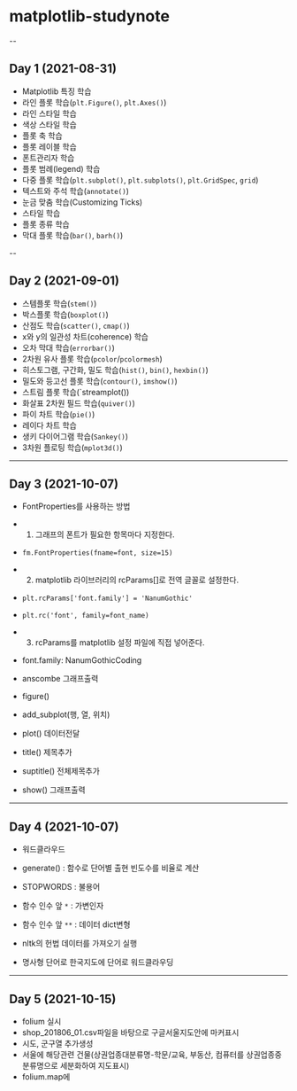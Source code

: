 # matplotlib-studynote

--

## Day 1 (2021-08-31)

- Matplotlib 특징 학습
- 라인 플롯 학습(`plt.Figure()`, `plt.Axes()`)
- 라인 스타일 학습
- 색상 스타일 학습
- 플롯 축 학습
- 플롯 레이블 학습
- 폰트관리자 학습
- 플롯 범례(legend) 학습
- 다중 플롯 학습(`plt.subplot()`, `plt.subplots()`, `plt.GridSpec`, `grid`)
- 텍스트와 주석 학습(`annotate()`)
- 눈금 맞춤 학습(Customizing Ticks)
- 스타일 학습
- 플롯 종류 학습
- 막대 플롯 학습(`bar()`, `barh()`)

--

## Day 2 (2021-09-01)

- 스템플롯 학습(`stem()`)
- 박스플롯 학습(`boxplot()`)
- 산점도 학습(`scatter()`, `cmap()`)
- x와 y의 일관성 차트(coherence) 학습
- 오차 막대 학습(`errorbar()`)
- 2차원 유사 플롯 학습(`pcolor`/`pcolormesh`)
- 히스토그램, 구간화, 밀도 학습(`hist()`, `bin()`, `hexbin()`)
- 밀도와 등고선 플롯 학습(`contour()`, `imshow()`)
- 스트림 플롯 학습(`streamplot())
- 화살표 2차원 필드 학습(`quiver()`)
- 파이 차트 학습(`pie()`)
- 레이다 차트 학습
- 생키 다이어그램 학습(`Sankey()`)
- 3차원 플로팅 학습(`mplot3d()`)

---

##  Day 3 (2021-10-07)

- FontProperties를 사용하는 방법 
 - 1. 그래프의 폰트가 필요한 항목마다 지정한다. 
  - `fm.FontProperties(fname=font, size=15)`
 - 2. matplotlib 라이브러리의 rcParams[]로 전역 글꼴로 설정한다. 
  - `plt.rcParams['font.family'] = 'NanumGothic'`
  - `plt.rc('font', family=font_name)`
 - 3. rcParams를 matplotlib 설정 파일에 직접 넣어준다.
  - font.family: NanumGothicCoding

- anscombe 그래프출력 
 - figure()
 - add_subplot(행, 열, 위치)
 - plot() 데이터전달
 - title() 제목추가
 - suptitle() 전체제목추가
 - show() 그래프출력

---

##  Day 4 (2021-10-07)

- 워드클라우드
 - generate() : 함수로 단어별 출현 빈도수를 비율로 계산
 - STOPWORDS : 불용어
 - 함수 인수 앞 `*` : 가변인자
 - 함수 인수 앞 `**` : 데이터 dict변형

- nltk의 헌법 데이터를 가져오기 실행
 - 명사형 단어로 한국지도에 단어로 워드클라우딩 

---

##  Day 5 (2021-10-15)

- folium 실시
 - shop_201806_01.csv파일을 바탕으로 구글서울지도안에 마커표시
 - 시도, 군구열 추가생성
 - 서울에 해당관련 건물(상권업종대분류명-학문/교육, 부동산, 컴퓨터를 상권업종중분류명으로 세분화하여 지도표시)
 - folium.map에  
